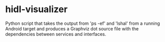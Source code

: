 # hidl-visualizer
Python script that takes the output from 'ps -ef' and 'lshal' from a running Android target and produces a Graphviz dot source file with the dependencies between services and interfaces.
